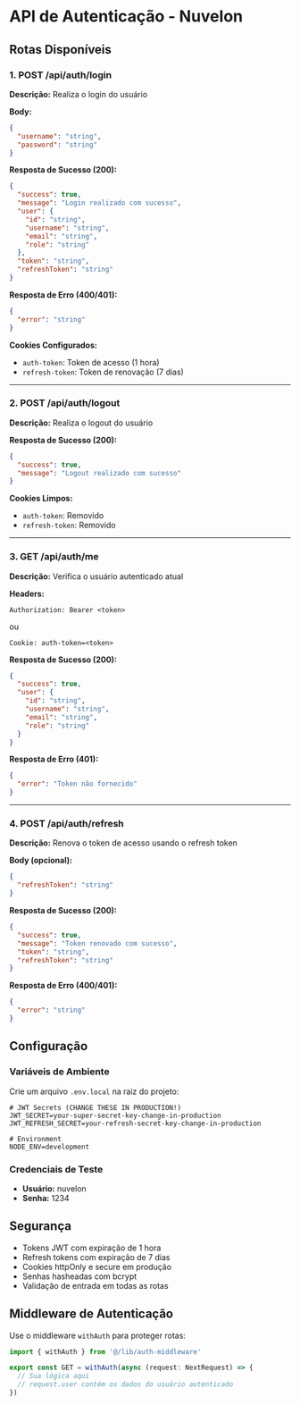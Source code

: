 # API de Autenticação - Nuvelon

## Rotas Disponíveis

### 1. POST /api/auth/login

**Descrição:** Realiza o login do usuário

**Body:**
```json
{
  "username": "string",
  "password": "string"
}
```

**Resposta de Sucesso (200):**
```json
{
  "success": true,
  "message": "Login realizado com sucesso",
  "user": {
    "id": "string",
    "username": "string",
    "email": "string",
    "role": "string"
  },
  "token": "string",
  "refreshToken": "string"
}
```

**Resposta de Erro (400/401):**
```json
{
  "error": "string"
}
```

**Cookies Configurados:**
- `auth-token`: Token de acesso (1 hora)
- `refresh-token`: Token de renovação (7 dias)

---

### 2. POST /api/auth/logout

**Descrição:** Realiza o logout do usuário

**Resposta de Sucesso (200):**
```json
{
  "success": true,
  "message": "Logout realizado com sucesso"
}
```

**Cookies Limpos:**
- `auth-token`: Removido
- `refresh-token`: Removido

---

### 3. GET /api/auth/me

**Descrição:** Verifica o usuário autenticado atual

**Headers:**
```
Authorization: Bearer <token>
```
ou
```
Cookie: auth-token=<token>
```

**Resposta de Sucesso (200):**
```json
{
  "success": true,
  "user": {
    "id": "string",
    "username": "string",
    "email": "string",
    "role": "string"
  }
}
```

**Resposta de Erro (401):**
```json
{
  "error": "Token não fornecido"
}
```

---

### 4. POST /api/auth/refresh

**Descrição:** Renova o token de acesso usando o refresh token

**Body (opcional):**
```json
{
  "refreshToken": "string"
}
```

**Resposta de Sucesso (200):**
```json
{
  "success": true,
  "message": "Token renovado com sucesso",
  "token": "string",
  "refreshToken": "string"
}
```

**Resposta de Erro (400/401):**
```json
{
  "error": "string"
}
```

## Configuração

### Variáveis de Ambiente

Crie um arquivo `.env.local` na raiz do projeto:

```env
# JWT Secrets (CHANGE THESE IN PRODUCTION!)
JWT_SECRET=your-super-secret-key-change-in-production
JWT_REFRESH_SECRET=your-refresh-secret-key-change-in-production

# Environment
NODE_ENV=development
```

### Credenciais de Teste

- **Usuário:** nuvelon
- **Senha:** 1234

## Segurança

- Tokens JWT com expiração de 1 hora
- Refresh tokens com expiração de 7 dias
- Cookies httpOnly e secure em produção
- Senhas hasheadas com bcrypt
- Validação de entrada em todas as rotas

## Middleware de Autenticação

Use o middleware `withAuth` para proteger rotas:

```typescript
import { withAuth } from '@/lib/auth-middleware'

export const GET = withAuth(async (request: NextRequest) => {
  // Sua lógica aqui
  // request.user contém os dados do usuário autenticado
})
``` 